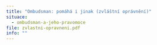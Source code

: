 ```yaml
---
title: "Ombudsman: pomáhá i jinak (zvláštní oprávnění)"
situace:
  - ombudsman-a-jeho-pravomoce
file: zvlastni-opravneni.pdf
info: ""
---
```

